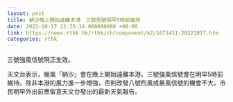 ```yaml
---
layout: post
title: 納沙晚上開始遠離本港　三號信號明早5時前維持
date: 2022-10-17 22:35:14.000000000 +08:00
link: https://news.rthk.hk/rthk/ch/component/k2/1671411-20221017.htm
categories: rthk
---
```


三號強風信號現正生效。

天文台表示，颱風「納沙」會在晚上開始遠離本港，三號強風信號會在明早5時前維持。除非本港的風力進一步增強，否則改發八號烈風或暴風信號的機會不大。市民明早外出前應留意天文台發出的最新天氣報告。
